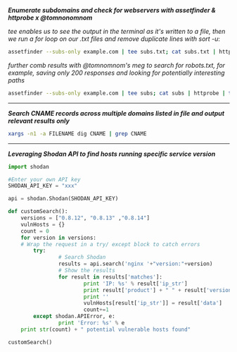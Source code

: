 ***Enumerate subdomains and check for webservers with assetfinder & httprobe x @tomnonomnom***

*tee enables us to see the output in the terminal as it's written to a file, then we run a for loop on our .txt files and remove duplicate lines with sort -u*:

```bash
assetfinder --subs-only example.com | tee subs.txt; cat subs.txt | httprobe | tee http.txt; for f in *.txt; do sort -u "$f" -o "$f"; done
```
*further comb results with @tomnomnom's meg to search for robots.txt, for example, saving only 200 responses and looking for potentially interesting paths*

```bash
assetfinder --subs-only example.com | tee subs; cat subs | httprobe | tee hosts; for f in *; do sort -u "$f" -o "$f"; meg -s 200 /robots.txt; grep -ri 'disallow' out/ | tee nobots; done
```
---

***Search CNAME records across multiple domains listed in file and output relevant results only***

```bash
xargs -n1 -a FILENAME dig CNAME | grep CNAME
```

---

***Leveraging Shodan API to find hosts running specific service version***

>
```python
import shodan

#Enter your own API key
SHODAN_API_KEY = "xxx"

api = shodan.Shodan(SHODAN_API_KEY)

def customSearch():
    versions = ["0.8.12", "0.8.13" ,"0.8.14"]
    vulnHosts = {}
    count = 0
    for version in versions:
    # Wrap the request in a try/ except block to catch errors
        try:
                # Search Shodan
                results = api.search('nginx '+"version:"+version)
                # Show the results
                for result in results['matches']:
                        print 'IP: %s' % result['ip_str']
                        print result['product'] + " " + result['version']
                        print ''
                        vulnHosts[result['ip_str']] = result['data']
                        count+=1
        except shodan.APIError, e:
                print 'Error: %s' % e
    print str(count) + " potential vulnerable hosts found"

customSearch()
```

